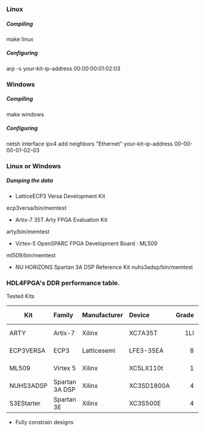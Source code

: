### Linux

##### Compiling

make linux

##### Configuring 

arp -s your-kit-ip-address 00:00:00:01:02:03

### Windows

##### Compiling

make windows

##### Configuring 

netsh interface ipv4 add neighbors "Ethernet" your-kit-ip-address 00-00-00-01-02-03

### Linux or Windows

##### Dumping the data 

* LatticeECP3 Versa Development Kit

ecp3versa/bin/memtest

* Artix-7 35T Arty FPGA Evaluation Kit

arty/bin/memtest

* Virtex-5 OpenSPARC FPGA Development Board : ML509 

ml509/bin/memtest

* NU HORIZONS Spartan 3A DSP Reference Kit
nuhs3adsp/bin/memtest

### HDL4FPGA's DDR performance table.

Tested Kits

| Kit        | Family         | Manufacturer   | Device     | Grade | DRAM Clock | Transfer  |
| ---------- | :------------- | :------------- | :--------- | ----: | ---------: | --------: |
| ARTY       | Artix-7        | Xilinx         | XC7A35T    | 1LI   |    525 MHz | 1050 MT/s |
| ECP3VERSA  | ECP3           | Latticesemi    | LFE3-35EA  | 8     |    500 Mhz | 1000 MT/s |
| ML509      | Virtex 5       | Xilinx         | XC5LX110t  | 1     |    267 MHz |  533 MT/s |
| NUHS3ADSP  | Spartan 3A DSP | Xilinx         | XC3SD1800A | 4     |    166 MHz |  333 MT/s |
| S3EStarter | Spartan 3E     | Xilinx         | XC3S500E   | 4     |    150 MHz |  300 MT/s |

  * Fully constrain designs 
